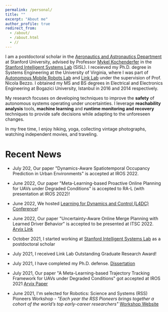 ```yaml
---
permalink: /personal/
title: ""
excerpt: "About me"
author_profile: true
redirect_from: 
  - /about/
  - /about.html
  - //
---
```


I am a postdoctoral scholar in the [Aeronautics and Astronautics Department](https://aa.stanford.edu/ "Aero&Astro") at Stanford University, advised by Professor [Mykel Kochenderfer](https://mykel.kochenderfer.com/ "Mykel Kochenderfer") in the [Stanford Intelligent Systems Lab](https://web.stanford.edu/group/sisl/cgi-bin/wordpress/ "SISL") (SISL). I receieved my Ph.D. degree in Systems Engineering at the University of Virginia, where I was part of [Autonomous Mobile Robots Lab](https://www.bezzorobotics.com/, "Autonomous Mobile Robots Lab") and [Link Lab](https://engineering.virginia.edu/link-lab, "Link Lab") under the supervision of Prof. Nicola Bezzo. I obtained my MS and BS degrees in Electrical and Electronics Engineering at Bogazici University, Istanbul in 2016 and 2014 respectively. 

My research focuses on developing techniques to improve the **safety** of autonomous systems operating under uncertainties. I leverage **reachability analysis** tools, **machine learning** and **runtime monitoring and recovery** techniques to provide safe decisions while adapting to the unforeseen changes.

In my free time, I enjoy hiking, yoga, collecting vintage photographs, watching independent movies, and  traveling.


Recent News
===
* July 202, Our paper "Dynamics-Aware Spatiotemporal Occupancy Prediction in Urban Environments" is accepted at IROS 2022.

* June 2022, Our paper "Meta-Learning-based Proactive Online Planning for UAVs under Degraded Conditions" is accepted to RA-L (with presentation at IROS 2022)!

* June 2022, We hosted [Learning for Dynamics and Control (L4DC) Conference](https://l4dc.stanford.edu/)! 

* June 2022, Our paper "Uncertainty-Aware Online Merge Planning with Learned Driver Behavior" is accepted to be presented at ITSC 2022. [Arvix Link](https://arxiv.org/pdf/2207.05228.pdf "Arvix link")

* October 2021, I started working at [Stanford Intelligent Systems Lab](https://web.stanford.edu/group/sisl/cgi-bin/wordpress/ "SISL") as a postdoctoral scholar

* July 2021, I received Link Lab Outstanding Graduate Research Award!

* July 2021, I have completed my Ph.D. defense. [Dissertation](https://libraetd.lib.virginia.edu/public_view/9s161713h "Dissertation")

* July 2021, Our paper "A Meta-Learning-based Trajectory Tracking Framework for UAVs under Degraded Conditions" got accepted at IROS 2021 [Arvix Paper](https://arxiv.org/abs/2104.15081 "Arvix paper")

* June 2021, I'm selected for Robotics: Science and Systems (RSS) Pioneers Workshop - *"Each year the RSS Pioneers brings together a cohort of the world’s top early-career researchers"* [Workshop Website](https://sites.google.com/view/rsspioneers2021 "Workshop Website") 



